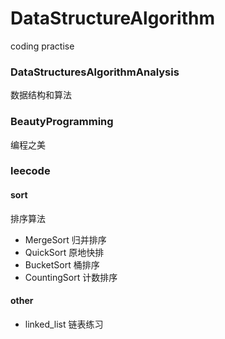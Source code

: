 # DataStructureAlgorithm
coding practise

### DataStructuresAlgorithmAnalysis
数据结构和算法
### BeautyProgramming
编程之美
### leecode

#### sort
排序算法

+ MergeSort  归并排序
+ QuickSort   原地快排
+ BucketSort  桶排序
+ CountingSort 计数排序


#### other
+ linked_list   链表练习
